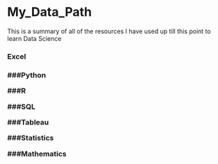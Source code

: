 # My_Data_Path
This is a summary of all of the resources I have used up till this point to learn Data Science 

<h3>Excel<h3> 

###Python 

###R 

###SQL


###Tableau 


###Statistics 

###Mathematics


